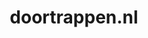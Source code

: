 ---
layout: post
title:  "doortrappen.nl"
internal_url:  "/dutchgov/doortrappen.nl.html"
subdomains_count: 2
all_subdomains_count: 2
urls_count: 2
ssl_rank: 0
http_rank: 60
url_link: /data/doortrappen.nl/urls.txt
all_subdomains_link: /data/doortrappen.nl/all_subdomains.txt
subdomains_link: /data/doortrappen.nl/subdomains.txt
categories: dutchgov
---